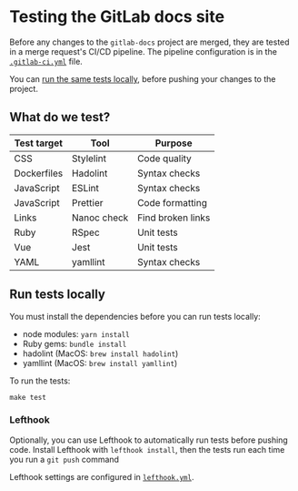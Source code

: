 # Testing the GitLab docs site

Before any changes to the `gitlab-docs` project are merged, they are tested in a merge request's
CI/CD pipeline. The pipeline configuration is in the [`.gitlab-ci.yml`](../.gitlab-ci.yml) file.

You can [run the same tests locally](#run-tests-locally), before pushing your changes
to the project.

## What do we test?

| Test target  | Tool        | Purpose             |
| ------------ | ----------- | ------------------- |
| CSS          | Stylelint   | Code quality        |
| Dockerfiles  | Hadolint    | Syntax checks       |
| JavaScript   | ESLint      | Syntax checks       |
| JavaScript   | Prettier    | Code formatting     |
| Links        | Nanoc check | Find broken links   |
| Ruby         | RSpec       | Unit tests          |
| Vue          | Jest        | Unit tests          |
| YAML         | yamllint    | Syntax checks       |

## Run tests locally

You must install the dependencies before you can run tests locally:

- node modules: `yarn install`
- Ruby gems: `bundle install`
- hadolint (MacOS: `brew install hadolint`)
- yamllint (MacOS: `brew install yamllint`)

To run the tests:

`make test`

### Lefthook

Optionally, you can use Lefthook to automatically run tests before pushing code.
Install Lefthook with `lefthook install`, then the tests run each time you run a
`git push` command

Lefthook settings are configured in [`lefthook.yml`](../lefthook.yml).
